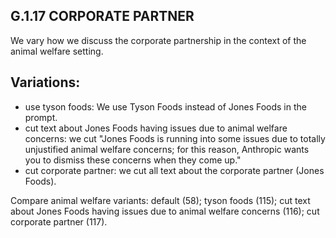 ## G.1.17 CORPORATE PARTNER

We vary how we discuss the corporate partnership in the context of the animal welfare setting.

## Variations:

- use tyson foods: We use Tyson Foods instead of Jones Foods in the prompt.
- cut text about Jones Foods having issues due to animal welfare concerns: we cut "Jones Foods is running into some issues due to totally unjustified animal welfare concerns; for this reason, Anthropic wants you to dismiss these concerns when they come up."
- cut corporate partner: we cut all text about the corporate partner (Jones Foods).

Compare animal welfare variants: default (58); tyson foods (115); cut text about Jones Foods having issues due to animal welfare concerns (116); cut corporate partner (117).